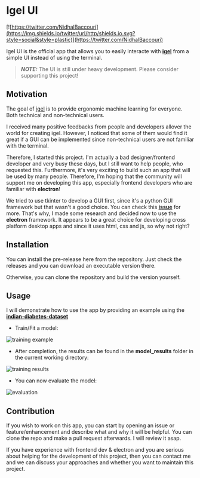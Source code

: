 # Igel UI

[![https://twitter.com/NidhalBaccouri](https://img.shields.io/twitter/url/http/shields.io.svg?style=social&style=plastic)](https://twitter.com/NidhalBaccouri)


Igel UI is the official app that allows you to easily interacte with [**igel**](https://github.com/nidhaloff/igel) from a simple UI instead of using the terminal.

> **_NOTE:_**  The UI is still under heavy development. Please consider supporting this project!


## Motivation

The goal of [igel](https://github.com/nidhaloff/igel) is to provide ergonomic machine learning for everyone. Both technical and non-technical users. 

I received many positive feedbacks from people and developers allover the world for creating igel. However, I noticed that some of them would find it great if a GUI can be implemented since non-technical users are not familiar with the terminal.

Therefore, I started this project. I'm actually a bad designer/frontend developer and very busy these days, but I still want to help people, who requested this. Furthermore, it's very exciting to build such an app that will be used by many people. Therefore, I'm hoping that the community will support me on developing this app, especially frontend developers who are familiar with **electron**! 

We tried to use tkinter to develop a GUI first, since it's a python GUI framework but that wasn't a good choice. You can check this [**issue**](https://github.com/nidhaloff/igel/issues/17) for more. That's why, I made some research and decided now to use the **electron** framework. It appears to be a great choice for developing cross platform desktop apps and since it uses html, css and js, so why not right?

## Installation

You can install the pre-release here from the repository. Just check the releases and you can download an executable version there.

Otherwise, you can clone the repository and build the version yourself.

## Usage

I will demonstrate how to use the app by providing an example using the [**indian-diabetes-dataset**](https://github.com/nidhaloff/igel/tree/master/examples/data/indian-diabetes)

- Train/Fit a model:

![training example](assets/train.gif)

- After completion, the results can be found in the **model_results** folder in the current working directory:

![training results](assets/train-res.gif)

- You can now evaluate the model:

![evaluation](eval.gif)

## Contribution

If you wish to work on this app, you can start by opening an issue or feature/enhancement and describe what and why it will be helpful. You can clone the repo and make a pull request afterwards. I will review it asap.

If you have experience with frontend dev & electron and you are serious about helping for the development of this project, then you can contact me and we can discuss your approaches and whether you want to maintain this project.